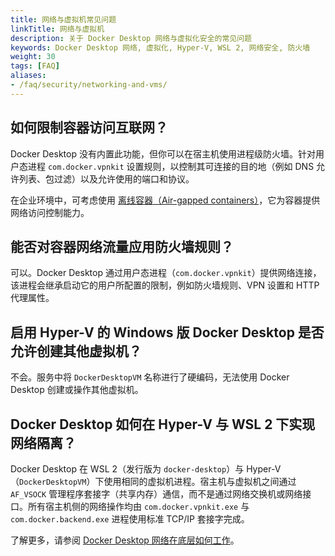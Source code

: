 ```yaml
---
title: 网络与虚拟机常见问题
linkTitle: 网络与虚拟机
description: 关于 Docker Desktop 网络与虚拟化安全的常见问题
keywords: Docker Desktop 网络, 虚拟化, Hyper-V, WSL 2, 网络安全, 防火墙
weight: 30
tags: [FAQ]
aliases:
- /faq/security/networking-and-vms/
---
```


## 如何限制容器访问互联网？

Docker Desktop 没有内置此功能，但你可以在宿主机使用进程级防火墙。针对用户态进程 `com.docker.vpnkit` 设置规则，以控制其可连接的目的地（例如 DNS 允许列表、包过滤）以及允许使用的端口和协议。

在企业环境中，可考虑使用 [离线容器（Air-gapped containers）](/manuals/enterprise/security/hardened-desktop/air-gapped-containers.md)，它为容器提供网络访问控制能力。

## 能否对容器网络流量应用防火墙规则？

可以。Docker Desktop 通过用户态进程（`com.docker.vpnkit`）提供网络连接，该进程会继承启动它的用户所配置的限制，例如防火墙规则、VPN 设置和 HTTP 代理属性。

## 启用 Hyper-V 的 Windows 版 Docker Desktop 是否允许创建其他虚拟机？

不会。服务中将 `DockerDesktopVM` 名称进行了硬编码，无法使用 Docker Desktop 创建或操作其他虚拟机。

## Docker Desktop 如何在 Hyper-V 与 WSL 2 下实现网络隔离？

Docker Desktop 在 WSL 2（发行版为 `docker-desktop`）与 Hyper-V（`DockerDesktopVM`）下使用相同的虚拟机进程。宿主机与虚拟机之间通过 `AF_VSOCK` 管理程序套接字（共享内存）通信，而不是通过网络交换机或网络接口。所有宿主机侧的网络操作均由 `com.docker.vpnkit.exe` 与 `com.docker.backend.exe` 进程使用标准 TCP/IP 套接字完成。

了解更多，请参阅 [Docker Desktop 网络在底层如何工作](https://www.docker.com/blog/how-docker-desktop-networking-works-under-the-hood/)。

